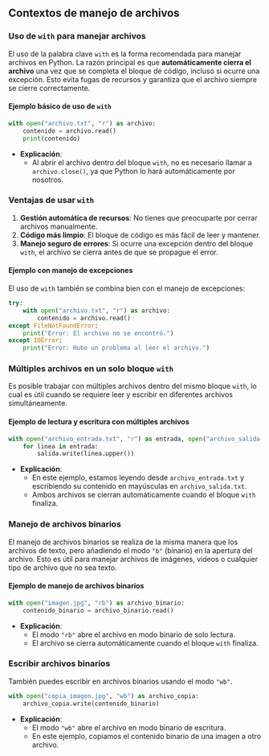 ## Contextos de manejo de archivos

### Uso de `with` para manejar archivos

El uso de la palabra clave `with` es la forma recomendada para manejar archivos en Python. La razón principal es que **automáticamente cierra el archivo** una vez que se completa el bloque de código, incluso si ocurre una excepción. Esto evita fugas de recursos y garantiza que el archivo siempre se cierre correctamente.

#### Ejemplo básico de uso de `with`

```python
with open("archivo.txt", "r") as archivo:
    contenido = archivo.read()
    print(contenido)
```

- **Explicación**: 
  - Al abrir el archivo dentro del bloque `with`, no es necesario llamar a `archivo.close()`, ya que Python lo hará automáticamente por nosotros.

### Ventajas de usar `with`

1. **Gestión automática de recursos**: No tienes que preocuparte por cerrar archivos manualmente.
2. **Código más limpio**: El bloque de código es más fácil de leer y mantener.
3. **Manejo seguro de errores**: Si ocurre una excepción dentro del bloque `with`, el archivo se cierra antes de que se propague el error.

#### Ejemplo con manejo de excepciones

El uso de `with` también se combina bien con el manejo de excepciones:

```python
try:
    with open("archivo.txt", "r") as archivo:
        contenido = archivo.read()
except FileNotFoundError:
    print("Error: El archivo no se encontró.")
except IOError:
    print("Error: Hubo un problema al leer el archivo.")
```

### Múltiples archivos en un solo bloque `with`

Es posible trabajar con múltiples archivos dentro del mismo bloque `with`, lo cual es útil cuando se requiere leer y escribir en diferentes archivos simultáneamente.

#### Ejemplo de lectura y escritura con múltiples archivos

```python
with open("archivo_entrada.txt", "r") as entrada, open("archivo_salida.txt", "w") as salida:
    for linea in entrada:
        salida.write(linea.upper())
```

- **Explicación**:
  - En este ejemplo, estamos leyendo desde `archivo_entrada.txt` y escribiendo su contenido en mayúsculas en `archivo_salida.txt`.
  - Ambos archivos se cierran automáticamente cuando el bloque `with` finaliza.

### Manejo de archivos binarios

El manejo de archivos binarios se realiza de la misma manera que los archivos de texto, pero añadiendo el modo `"b"` (binario) en la apertura del archivo. Esto es útil para manejar archivos de imágenes, videos o cualquier tipo de archivo que no sea texto.

#### Ejemplo de manejo de archivos binarios

```python
with open("imagen.jpg", "rb") as archivo_binario:
    contenido_binario = archivo_binario.read()
```

- **Explicación**: 
  - El modo `"rb"` abre el archivo en modo binario de solo lectura.
  - El archivo se cierra automáticamente cuando el bloque `with` finaliza.

### Escribir archivos binarios

También puedes escribir en archivos binarios usando el modo `"wb"`.

```python
with open("copia_imagen.jpg", "wb") as archivo_copia:
    archivo_copia.write(contenido_binario)
```

- **Explicación**:
  - El modo `"wb"` abre el archivo en modo binario de escritura.
  - En este ejemplo, copiamos el contenido binario de una imagen a otro archivo.

